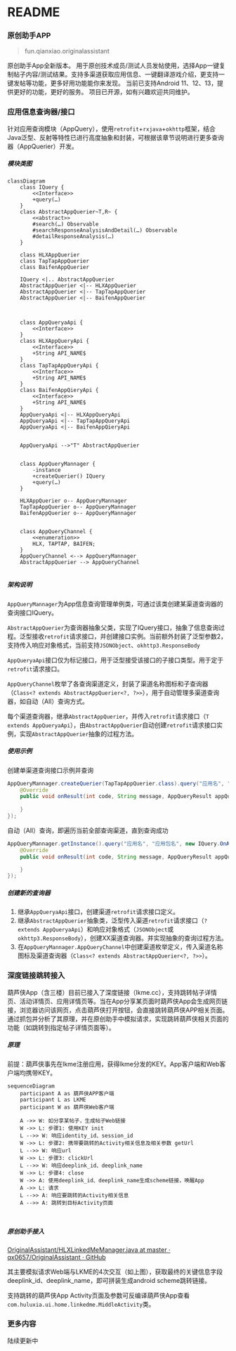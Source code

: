 # README

### 原创助手APP

> fun.qianxiao.originalassistant

原创助手App全新版本。
用于原创技术成员/测试人员发帖使用，选择App一键复制帖子内容/测试结果。支持多渠道获取应用信息、一键翻译游戏介绍，更支持一键发帖等功能，更多好用功能能你来发现。
当前已支持Android 11、12、13，提供更好的功能，更好的服务。
项目已开源，如有兴趣欢迎共同维护。

### 应用信息查询器/接口

针对应用查询模块（AppQuery），使用`retrofit`+`rxjava`+`okhttp`框架，结合Java泛型、反射等特性已进行高度抽象和封装，可根据该章节说明进行更多查询器（AppQuerier）开发。

##### 模块类图

```mermaid
classDiagram
	class IQuery {
		<<Interface>>
		+query(…)
	}
	class AbstractAppQuerier~T,R~ {
		<<abstract>>
		#search(…) Observable
		#searchResponseAnalysisAndDetail(…) Observable
		#detailResponseAnalysis(…)
	}
	
	class HLXAppQuerier
	class TapTapAppQuerier
	class BaifenAppQuerier
	
	IQuery <|.. AbstractAppQuerier
	AbstractAppQuerier <|-- HLXAppQuerier
	AbstractAppQuerier <|-- TapTapAppQuerier
	AbstractAppQuerier <|-- BaifenAppQuerier
	
	
	
	class AppQueryaApi {
		<<Interface>>
	}
	class HLXAppQueryApi {
		<<Interface>>
		+String API_NAME$
	}
	class TapTapAppQueryApi {
		<<Interface>>
		+String API_NAME$
	}
	class BaifenAppQieryApi {
		<<Interface>>
		+String API_NAME$
	}
	AppQueryaApi <|-- HLXAppQueryApi
	AppQueryaApi <|-- TapTapAppQueryApi
	AppQueryaApi <|-- BaifenAppQieryApi
	
	
	AppQueryaApi -->"T" AbstractAppQuerier
	
	
	class AppQueryMannager {
		-instance
		+createQuerier() IQuery
		+query(…)
	}
	
	HLXAppQuerier o-- AppQueryMannager
	TapTapAppQuerier o-- AppQueryMannager
	BaifenAppQuerier o-- AppQueryMannager
	
	
	class AppQueryChannel {
		<<enumeration>>
		HLX, TAPTAP, BAIFEN;
	}
	AppQueryChannel <--> AppQueryMannager
	AbstractAppQuerier --> AppQueryChannel
	
```

##### 架构说明

`AppQueryMannager`为App信息查询管理单例类，可通过该类创建某渠道查询器的查询接口IQuery。

`AbstractAppQuerier`为查询器抽象父类，实现了IQuery接口，抽象了信息查询过程。泛型接收`retrofit`请求接口，并创建接口实例。当前额外封装了泛型参数2，支持传入响应对象格式，当前支持`JSONObject`、`okhttp3.ResponseBody`

`AppQueryaApi`接口仅为标记接口，用于泛型接受该接口的子接口类型。用于定于`retrofit`请求接口。

`AppQueryChannel`枚举了各查询渠道定义，封装了渠道名称图标和子查询器（`Class<? extends AbstractAppQuerier<?, ?>>`），用于自动管理多渠道查询器，如自动（All）查询方式。

每个渠道查询器，继承`AbstractAppQuerier`，并传入`retrofit`请求接口（`T extends AppQueryaApi`），由`AbstractAppQuerier`自动创建`retrofit`请求接口实例，实现`AbstractAppQuerier`抽象的过程方法。

##### 使用示例

创建单渠道查询接口示例并查询

```java
AppQueryMannager.createQuerier(TapTapAppQuerier.class).query("应用名", "应用包名", new IQuery.OnAppQueryListener() {
    @Override
    public void onResult(int code, String message, AppQueryResult appQueryResult) {
        
    }
});
```

自动（All）查询，即遍历当前全部查询渠道，直到查询成功

```java
AppQueryMannager.getInstance().query("应用名", "应用包名", new IQuery.OnAppQueryListener() {
    @Override
    public void onResult(int code, String message, AppQueryResult appQueryResult) {

    }
});
```

##### 创建新的查询器

1. 继承`AppQueryaApi`接口，创建渠道`retrofit`请求接口定义。
2. 继承`AbstractAppQuerier`抽象类，泛型传入渠道`retrofit`请求接口（`? extends AppQueryaApi`）和响应对象格式（`JSONObject`或`okhttp3.ResponseBody`），创建XX渠道查询器。并实现抽象的查询过程方法。
3. 在`AppQueryMannager.AppQueryChannel`中创建渠道枚举定义，传入渠道名称图标及渠道查询器（`Class<? extends AbstractAppQuerier<?, ?>>`）。



### 深度链接跳转接入

葫芦侠App（含三楼）目前已接入了深度链接（lkme.cc），支持跳转帖子详情页、活动详情页、应用详情页等。当在App分享某页面时葫芦侠App会生成网页链接，浏览器访问该网页，点击葫芦侠打开按钮，会直接跳转葫芦侠APP相关页面。通过抓包并分析了其原理，并在原创助手中模拟请求，实现跳转葫芦侠相关页面的功能（如跳转到指定帖子详情页面等）。

##### 原理

前提：葫芦侠事先在lkme注册应用，获得lkme分发的KEY。App客户端和Web客户端均携带KEY。

```mermaid
sequenceDiagram
	participant A as 葫芦侠APP客户端
	participant L as LKME
	participant W as 葫芦侠Web客户端
	
	A ->> W: 如分享某帖子，生成帖子Web链接
	W ->> L: 步骤1: 使用KEY init
	L -->> W: 响应identity_id、session_id
	W ->> L: 步骤2: 携带要跳转的Activity相关信息及相关参数 getUrl
	L -->> W: 响应url
	W ->> L: 步骤3: clickUrl
	L -->> W: 响应deeplink_id、deeplink_name
	W ->> L: 步骤4: close
	W ->> A: 使用deeplink_id、deeplink_name生成scheme链接，唤醒App
	A ->> L: 请求
	L -->> A: 响应要跳转的Activity相关信息
	A -->> A: 跳转到目标Activity页面
	


```

##### 原创助手接入

[OriginalAssistant/HLXLinkedMeManager.java at master · qx0657/OriginalAssistant · GitHub](https://github.com/qx0657/OriginalAssistant/blob/master/app/src/main/java/fun/qianxiao/originalassistant/manager/HLXLinkedMeManager.java)

其主要模拟请求Web端与LKME的4次交互（如上图），获取最终的关键信息字段deeplink_id、deeplink_name，即可拼装生成android scheme跳转链接。

支持跳转的葫芦侠App Activity页面及参数可反编译葫芦侠App查看`com.huluxia.ui.home.linkedme.MiddleActivity`类。



### 更多内容

陆续更新中

